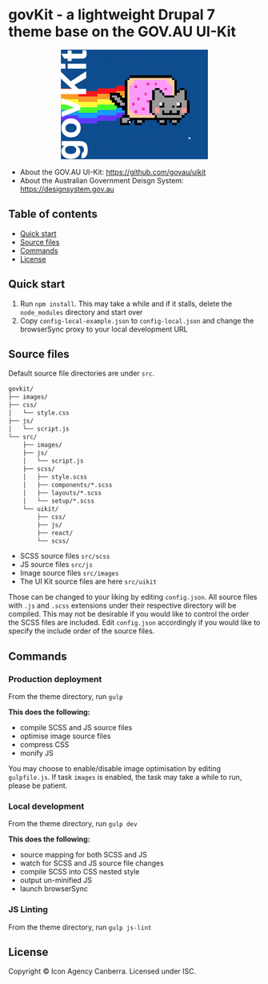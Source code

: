 # govKit - a lightweight Drupal 7 theme base on the GOV.AU UI-Kit

<p align="center"><img src="./screenshot.png" alt="govKit logo"/></p>

* About the GOV.AU UI-Kit: https://github.com/govau/uikit
* About the Australian Government Deisgn System: https://designsystem.gov.au

## Table of contents

- [Quick start](#quick-start)
- [Source files](#source-files)
- [Commands](#commands)
- [License](#license)


## Quick start
1. Run `npm install`. This may take a while and if it stalls, delete the `node_modules` directory and start over
2. Copy `config-local-example.json` to `config-local.json` and change the browserSync proxy to your local development URL

## Source files

Default source file directories are under `src`. 

```text
govkit/
├── images/
├── css/
│   └── style.css
├── js/
│   └── script.js   
└── src/
    ├── images/
    ├── js/
    │   └── script.js  
    ├── scss/    
    │   ├── style.scss   
    │   ├── components/*.scss  
    │   ├── layouts/*.scss
    │   └── setup/*.scss
    └── uikit/
        ├── css/
        ├── js/
        ├── react/
        └── scss/
```

* SCSS source files `src/scss`
* JS source files `src/js`
* Image source files `src/images`
* The UI Kit source files are here `src/uikit`

Those can be changed to your liking by editing `config.json`. All source files with `.js` and `.scss` extensions under their respective directory will be compiled. This may not be desirable if you would like to control the order the SCSS files are included. Edit `config.json` accordingly if you would like to specify the include order of the source files.

## Commands

### Production deployment

From the theme directory, run `gulp`

**This does the following:**
* compile SCSS and JS source files
* optimise image source files
* compress CSS
* monify JS

You may choose to enable/disable image optimisation by editing `gulpfile.js`. If task `images` is enabled, the task may take a while to run, please be patient.

### Local development

From the theme directory, run `gulp dev`

**This does the following:**
* source mapping for both SCSS and JS
* watch for SCSS and JS source file changes
* compile SCSS into CSS nested style
* output un-minified JS
* launch browserSync 

### JS Linting

From the theme directory, run `gulp js-lint`

## License
Copyright &copy; Icon Agency Canberra. Licensed under ISC.